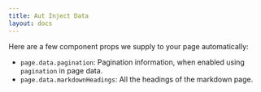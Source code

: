 ```yaml
---
title: Aut Inject Data
layout: docs
---
```


Here are a few component props we supply to your page automatically:

- `page.data.pagination`: Pagination information, when enabled using `pagination` in page data.
- `page.data.markdownHeadings`: All the headings of the markdown page.
